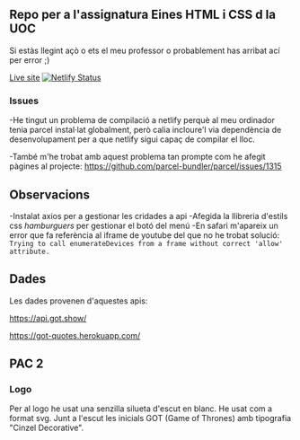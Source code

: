 ## Repo per a l'assignatura Eines HTML i CSS d la UOC

Si estàs llegint açò o ets el meu professor o probablement has arribat ací per error ;)

[Live site](https://eines.netlify.com/) [![Netlify Status](https://api.netlify.com/api/v1/badges/5a4138cb-e55c-46e8-9acf-91877508fa8d/deploy-status)](https://app.netlify.com/sites/eines/deploys)

### Issues

-He tingut un problema de compilació a netlify perquè al meu ordinador tenia parcel instal·lat globalment, però calia incloure'l via dependència de desenvolupament per a que netlify sigui capaç de compilar el lloc.

-També m'he trobat amb aquest problema tan prompte com he afegit pàgines al projecte:
https://github.com/parcel-bundler/parcel/issues/1315

## Observacions

-Instalat axios per a gestionar les cridades a api
-Afegida la llibreria d'estils css _hamburguers_ per gestionar el botó del menú
-En safari m'apareix un error que fa referència al iframe de youtube del que no he trobat solució:
`Trying to call enumerateDevices from a frame without correct 'allow' attribute.`

## Dades

Les dades provenen d'aquestes apis:

https://api.got.show/

https://got-quotes.herokuapp.com/

## PAC 2

### Logo

Per al logo he usat una senzilla silueta d'escut en blanc. He usat com a format svg. Junt a l'escut les inicials GOT (Game of Thrones) amb tipografia "Cinzel Decorative".
